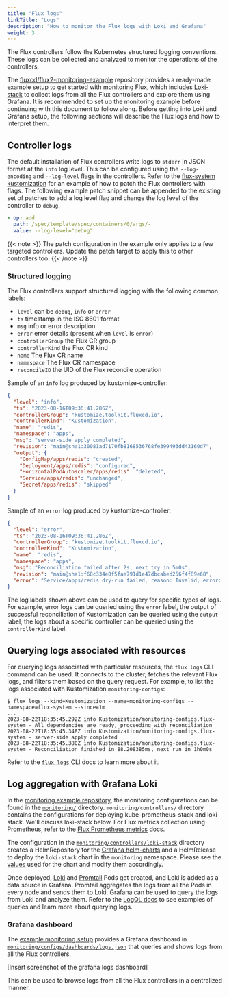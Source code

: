 ```yaml
---
title: "Flux logs"
linkTitle: "Logs"
description: "How to monitor the Flux logs with Loki and Grafana"
weight: 3
---
```


The Flux controllers follow the Kubernetes structured logging conventions. These
logs can be collected and analyzed to monitor the operations of the controllers.

The [fluxcd/flux2-monitoring-example][monitoring-example-repo] repository
provides a ready-made example setup to get started with monitoring Flux, which
includes [Loki-stack][loki-stack] to collect logs from all the Flux controllers
and explore them using Grafana. It is recommended to set up the monitoring
example before continuing with this document to follow along. Before getting
into Loki and Grafana setup, the following sections will describe the Flux logs
and how to interpret them.

## Controller logs

The default installation of Flux controllers write logs to `stderr` in JSON
format at the `info` log level. This can be configured using the
`--log-encoding` and `--log-level` flags in the controllers. Refer to the
[flux-system
kustomization](https://github.com/fluxcd/flux2-monitoring-example/blob/main/clusters/test/flux-system/kustomization.yaml)
for an example of how to patch the Flux controllers with flags. The following
example patch snippet can be appended to the existing set of patches to add a
log level flag and change the log level of the controller to `debug`.

```yaml
- op: add
  path: /spec/template/spec/containers/0/args/-
  value: --log-level="debug"
```

{{< note >}}
The patch configuration in the example only applies to a few targeted
controllers. Update the patch target to apply this to other controllers too.
{{< /note >}}

### Structured logging

The Flux controllers support structured logging with the following common
labels:

- `level` can be `debug`, `info` or `error`
- `ts` timestamp in the ISO 8601 format
- `msg` info or error description
- `error` error details (present when `level` is `error`)
- `controllerGroup` the Flux CR group
- `controllerKind` the Flux CR kind
- `name` The Flux CR name
- `namespace` The Flux CR namespace
- `reconcileID` the UID of the Flux reconcile operation

Sample of an `info` log produced by kustomize-controller:

```json
{
  "level": "info",
  "ts": "2023-08-16T09:36:41.286Z",
  "controllerGroup": "kustomize.toolkit.fluxcd.io",
  "controllerKind": "Kustomization",
  "name": "redis",
  "namespace": "apps",
  "msg": "server-side apply completed",
  "revision": "main@sha1:30081ad7170fb8168536768fe399493dd43160d7",
  "output": {
    "ConfigMap/apps/redis": "created",
    "Deployment/apps/redis": "configured",
    "HorizontalPodAutoscaler/apps/redis": "deleted",
    "Service/apps/redis": "unchanged",
    "Secret/apps/redis": "skipped"
  }
}
```

Sample of an `error` log produced by kustomize-controller:

```json
{
  "level": "error",
  "ts": "2023-08-16T09:36:41.286Z",
  "controllerGroup": "kustomize.toolkit.fluxcd.io",
  "controllerKind": "Kustomization",
  "name": "redis",
  "namespace": "apps",
  "msg": "Reconciliation failed after 2s, next try in 5m0s",
  "revision": "main@sha1:f68c334e0f5fae791d1e47dbcabed256f4f89e68",
  "error": "Service/apps/redis dry-run failed, reason: Invalid, error: Service redis is invalid: spec.type: Unsupported value: Ingress"
}
```

The log labels shown above can be used to query for specific types of logs. For
example, error logs can be queried using the `error` label, the output of
successful reconciliation of Kustomization can be queried using the `output`
label, the logs about a specific controller can be queried using the
`controllerKind` label.

## Querying logs associated with resources

For querying logs associated with particular resources, the `flux logs` CLI
command can be used. It connects to the cluster, fetches the relevant Flux logs,
and filters them based on the query request. For example, to list the logs
associated with Kustomization `monitoring-configs`:

```console
$ flux logs --kind=Kustomization --name=monitoring-configs --namespace=flux-system --since=1m
...
2023-08-22T18:35:45.292Z info Kustomization/monitoring-configs.flux-system - All dependencies are ready, proceeding with reconciliation
2023-08-22T18:35:45.348Z info Kustomization/monitoring-configs.flux-system - server-side apply completed
2023-08-22T18:35:45.380Z info Kustomization/monitoring-configs.flux-system - Reconciliation finished in 88.208385ms, next run in 1h0m0s
```

Refer to the [`flux logs`](/flux/cmd/flux_logs/) CLI docs to learn more about
it.

## Log aggregation with Grafana Loki

In the [monitoring example repository][monitoring-example-repo], the monitoring
configurations can be found in the
[`monitoring/`](https://github.com/fluxcd/flux2-monitoring-example/tree/main/monitoring)
directory. `monitoring/controllers/` directory contains the configurations for
deploying kube-prometheus-stack and loki-stack. We'll discuss loki-stack below.
For Flux metrics collection using Prometheus, refer to the [Flux Prometheus
metrics](/flux/monitoring/metrics/) docs.

The configuration in the
[`monitoring/controllers/loki-stack`](https://github.com/fluxcd/flux2-monitoring-example/tree/main/monitoring/controllers/loki-stack)
directory creates a HelmRepository for the [Grafana
helm-charts](https://github.com/grafana/helm-charts) and a HelmRelease to
deploy the `loki-stack` chart in the `monitoring` namespace. Please see the
[values](https://github.com/fluxcd/flux2-monitoring-example/blob/main/monitoring/controllers/loki-stack/release.yaml)
used for the chart and modify them accordingly.

Once deployed, [Loki][loki] and [Promtail][promtail] Pods get created, and Loki
is added as a data source in Grafana. Promtail aggregates the logs from all the
Pods in every node and sends them to Loki. Grafana can be used to query the logs
from Loki and analyze them. Refer to the [LogQL docs][logql] to see examples of
queries and learn more about querying logs.

### Grafana dashboard

The [example monitoring setup][monitoring-example-repo] provides a Grafana
dashboard in
[`monitoring/configs/dashboards/logs.json`](https://github.com/fluxcd/flux2-monitoring-example/tree/main/monitoring/configs/dashboards/logs.json)
that queries and shows logs from all the Flux controllers.

[Insert screenshot of the grafana logs dashboard]

This can be used to browse logs from all the Flux controllers in a centralized
manner.


[monitoring-example-repo]: https://github.com/fluxcd/flux2-monitoring-example
[loki-stack]: https://github.com/grafana/helm-charts/tree/main/charts/loki-stack
[loki]: https://grafana.com/docs/loki/latest/
[promtail]: https://grafana.com/docs/loki/latest/clients/promtail/
[logql]: https://grafana.com/docs/loki/latest/logql/
